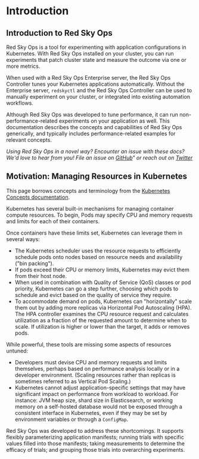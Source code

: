 # Introduction

## Introduction to Red Sky Ops

Red Sky Ops is a tool for experimenting with application configurations in Kubernetes. With Red Sky Ops installed on your cluster, you can run experiments that patch cluster state and measure the outcome via one or more metrics.

When used with a Red Sky Ops Enterprise server, the Red Sky Ops Controller tunes your Kubernetes applications automatically. Without the Enterprise server, `redskyctl` and the Red Sky Ops Controller can be used to manually experiment on your cluster, or integrated into existing automation workflows.

Although Red Sky Ops was developed to tune performance, it can run non-performance-related experiments on your application as well. This documentation describes the concepts and capabilities of Red Sky Ops generically, and typically includes performance-related examples for relevant concepts.

*Using Red Sky Ops in a novel way? Encounter an issue with these docs? We'd love to hear from you! File an issue on [GitHub](https://github.com/redskyops/redskyops-controller/issues)" or reach out on [Twitter](https://twitter.com/redskyops)*

## Motivation: Managing Resources in Kubernetes

This page borrows concepts and terminology from the [Kubernetes Concepts documentation](https://kubernetes.io/docs/concepts/configuration/manage-compute-resources-container/#extended-resources).

Kubernetes has several built-in mechanisms for managing container compute resources. To begin, Pods may specify CPU and memory requests and limits for each of their containers.

Once containers have these limits set, Kubernetes can leverage them in several ways:

* The Kubernetes scheduler uses the resource requests to efficiently schedule pods onto nodes based on resource needs and availability ("bin packing").
* If pods exceed their CPU or memory limits, Kubernetes may evict them from their host node.
* When used in combination with Quality of Service (QoS) classes or pod priority, Kubernetes can go a step further, choosing which pods to schedule and evict based on the quality of service they require.
* To accommodate demand on pods, Kubernetes can "horizontally" scale them out by adding more replicas via Horizontal Pod Autoscaling (HPA). The HPA controller examines the CPU resource request and calculates utilization as a fraction of the requested amount to determine when to scale. If utilization is higher or lower than the target, it adds or removes pods.

While powerful, these tools are missing some aspects of resources untuned:

* Developers must devise CPU and memory requests and limits themselves, perhaps based on performance analysis locally or in a developer environment. (Scaling resources rather than replicas is sometimes referred to as Vertical Pod Scaling.)
* Kubernetes cannot adjust application-specific settings that may have significant impact on performance from workload to workload. For instance: JVM heap size, shard size in Elasticsearch, or working memory on a self-hosted database would not be exposed through a consistent interface in Kubernetes, even if they may be set by environment variables or through a `ConfigMap`.

Red Sky Ops was developed to address these shortcomings. It supports flexibly parameterizing application manifests; running trials with specific values filled into those manifests; taking measurements to determine the efficacy of trials; and grouping those trials into overarching experiments.
